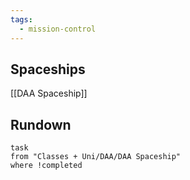 ```yaml
---
tags:
  - mission-control
---
```

## Spaceships

[[DAA Spaceship]]
## Rundown
```dataview
task
from "Classes + Uni/DAA/DAA Spaceship"
where !completed
```
